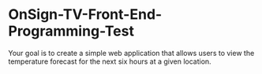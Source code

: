 # OnSign-TV-Front-End-Programming-Test
Your goal is to create a simple web application that allows users to view the temperature forecast for the next six hours at a given location.
